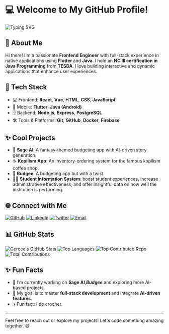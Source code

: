 # 💻 Welcome to My GitHub Profile!

![Typing SVG](https://readme-typing-svg.herokuapp.com?color=00FF00&lines=Frontend+Engineer+%7C+Full-Stack+Native+App+Developer;Passionate+Coder+%7C+Tech+Enthusiast;Flutter+%7C+Java+%7C+NC+III+Certified+by+TESDA)

## 👋 About Me

Hi there! I'm a passionate **Frontend Engineer** with full-stack experience in native applications using **Flutter** and **Java**. I hold an **NC III certification in Java Programming** from **TESDA**. I love building interactive and dynamic applications that enhance user experiences.

## 🚀 Tech Stack

- 💻 Frontend: **React**, **Vue**, **HTML**, **CSS**, **JavaScript**
- 📱 Mobile: **Flutter**, **Java (Android)**
- 🗄️ Backend: **Node.js**, **Express**, **PostgreSQL**
- 🛠️ Tools & Platforms: **Git**, **GitHub**, **Docker**, **Firebase**

## ✨ Cool Projects

- 🌟 **Sage AI**: A fantasy-themed budgeting app with AI-driven story generation.
- ☕ **Kopilism App**: An inventory-ordering system for the famous kopilism coffee shop.
- 🤑 **Budgee**: A budgeting app but with a twist.
- 🧑‍🎓 **Student Information System**: boost student experiences, increase administrative effectiveness, and offer insightful data on how well the institution is performing.

## 🌐 Connect with Me

[![GitHub](https://img.shields.io/badge/GitHub-000?style=for-the-badge&logo=github)](https://github.com/mawrk19)
[![LinkedIn](https://img.shields.io/badge/LinkedIn-0077B5?style=for-the-badge&logo=linkedin)](https://linkedin.com/in/mark-acedo-402b17285)
[![Twitter](https://img.shields.io/badge/Twitter-1DA1F2?style=for-the-badge&logo=twitter)](https://twitter.com/yourusername)
[![Email](https://img.shields.io/badge/Email-D14836?style=for-the-badge&logo=gmail&logoColor=white)](mailto:gercee19@gmail.com)

## 📊 GitHub Stats

![Gercee's GitHub Stats](https://github-readme-stats.vercel.app/api?username=mawrk19&show_icons=true&theme=radical)
![Top Languages](https://github-readme-stats.vercel.app/api/top-langs/?username=mawrk19&layout=compact&theme=radical)
![Top Contributed Repo](https://github-contributor-stats.vercel.app/api?username=mawrk19&theme=radical)
![Total Contributions](https://komarev.com/ghpvc/?username=mawrk19&color=green)


## ✨ Fun Facts

- 🌱 I’m currently working on **Sage AI**,***Budgee*** and exploring more AI-based projects.
- 🎯 My goal is to master **full-stack development** and integrate **AI-driven features**.
- ⚡ Fun fact: I do crochet.

---

Feel free to reach out or explore my projects! Let's code something amazing together. 😄
